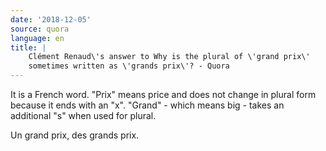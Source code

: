 ```yaml
---
date: '2018-12-05'
source: quora
language: en
title: |
    Clément Renaud\'s answer to Why is the plural of \'grand prix\'
    sometimes written as \'grands prix\'? - Quora
---
```


It is a French word. "Prix" means price and does not change in plural
form because it ends with an "x". "Grand" - which means big - takes an
additional "s" when used for plural.

Un grand prix, des grands prix.
